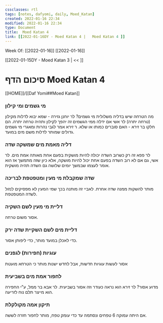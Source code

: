 ```yaml
---
cssclasses: rtl
tags: [notes, dafyomi, daily, Moed_Katan] 
created: 2022-01-16 22:34
modified: 2022-01-16 22:34
type: Document
title:  Moed Katan 4
link: [[2022-01-16DY - Moed Katan 4 |   Moed Katan 4 ]]
---
```

Week Of: [[2022-01-16]]
[[2022-01-16]]

[[2022-01-15DY - Moed Katan 3 | << ]] 

# סיכום הדף  Moed Katan 4

[[HOME]]/[[Daf Yomi##Moed Katan]]

### מי גשמים ומי קילון
מה הטרחה שיש בדליה משלולית מי גשמים?
לר יוחנן גזירה - שמא יבוא לדלות מקילון (טרחה יתרה) לר אשי אם ידלה ממי הגשמים זה יהפך לקילון ותהיה טרחה יתרה.
הם חלקו בר זירא - האם סוברים כמותו או שלא. ר זירא אמר לגבי נהרות ומאגרי מי גשמים גדולים שמותר לדלות משם מים במועד. 
### דליה מאמת מים שמשקה שדה
לר פפא זה רק כשרוב השדה יכולה להיות מושקית בפעם אחת מאותה אמת מים. 
לר אשי, גם אם לא רוב השדה בפעם אחת יכול להיות מושקה, אלא כיון שזה מתמשך אז הוא אומר לעצמו שבמשך יומים שלושה גם השדה תהיה מושקית.
### שדה שמקבלת מי מעין ומטפטפת לבריכה
מותר להשקות ממנה שדה אחרת.
לאביי זה מותנה בכך שמי המעין לא מפסיקים לנזול לשדה המטפטפת.
### דליית מי מעין לשם השקיה
אסור משום טרחה. 
### דליית מים לשם השקיית שדה ירק
כדי לאכלן במועד מותר, כדי ליפותן אסור.
### עוגיות (חפירות) לגפנים
אסור לעשות עוגיות חדשות, אבל לחדש ישנות מותר כי הטרחא מועטת
### לחפור אמת מים בשביעית
מדוע אסור? לר זירא הוא נראה כעודר וזה אסור בשביעית. לר אבא בר ממל, ע"י החפירה הוא מייצר תלם נוח לזריעה.
### תיקון אמה מקולקלת
אם היתה עמוקה  6 טפחים ונסתמה עד כדי עומק טפח, מותר לחפור  חזרה לששה.

 

